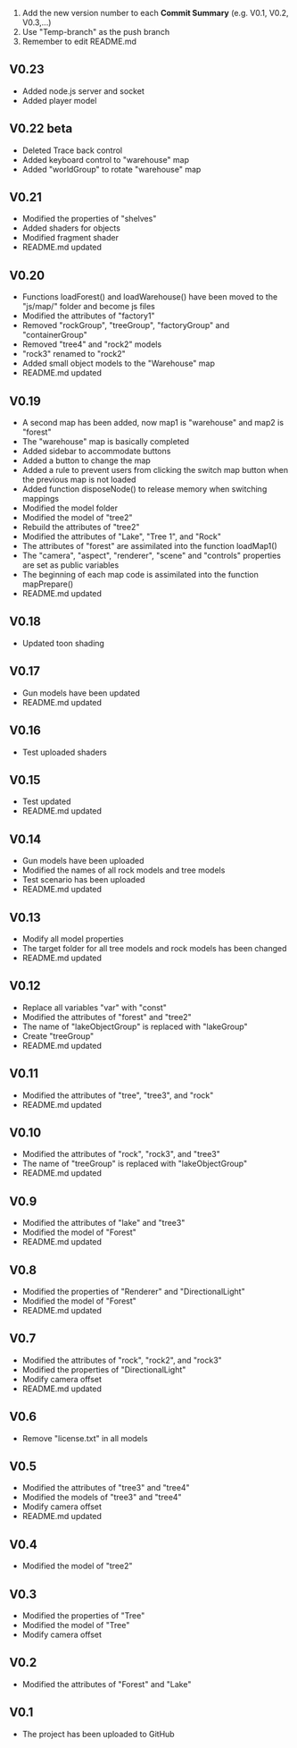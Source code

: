 1. Add the new version number to each **Commit Summary** (e.g. V0.1, V0.2, V0.3,...)
2. Use "Temp-branch" as the push branch
3. Remember to edit README.md

## V0.23 
- Added node.js server and socket
- Added player model


## V0.22 beta
- Deleted Trace back control
- Added keyboard control to "warehouse" map
- Added "worldGroup" to rotate "warehouse" map

## V0.21
- Modified the properties of "shelves"
- Added shaders for objects
- Modified fragment shader
- README.md updated


## V0.20
- Functions loadForest() and loadWarehouse() have been moved to the "js/map/" folder and become js files
- Modified the attributes of "factory1"
- Removed "rockGroup", "treeGroup", "factoryGroup" and "containerGroup"
- Removed "tree4" and "rock2" models
- "rock3" renamed to "rock2"
- Added small object models to the "Warehouse" map
- README.md updated


## V0.19
- A second map has been added, now map1 is "warehouse" and map2 is "forest"
- The "warehouse" map is basically completed
- Added sidebar to accommodate buttons
- Added a button to change the map
- Added a rule to prevent users from clicking the switch map button when the previous map is not loaded
- Added function disposeNode() to release memory when switching mappings
- Modified the model folder
- Modified the model of "tree2"
- Rebuild the attributes of "tree2"
- Modified the attributes of "Lake", "Tree 1", and "Rock"
- The attributes of "forest" are assimilated into the function loadMap1()
- The "camera", "aspect", "renderer", "scene" and "controls" properties are set as public variables
- The beginning of each map code is assimilated into the function mapPrepare()
- README.md updated


## V0.18
- Updated toon shading


## V0.17
- Gun models have been updated
- README.md updated


## V0.16
- Test uploaded shaders


## V0.15
- Test updated
- README.md updated


## V0.14
- Gun models have been uploaded
- Modified the names of all rock models and tree models
- Test scenario has been uploaded
- README.md updated


## V0.13
- Modify all model properties
- The target folder for all tree models and rock models has been changed
- README.md updated


## V0.12
- Replace all variables "var" with "const"
- Modified the attributes of "forest" and "tree2"
- The name of "lakeObjectGroup" is replaced with "lakeGroup"
- Create "treeGroup"
- README.md updated


## V0.11
- Modified the attributes of "tree", "tree3", and "rock"
- README.md updated


## V0.10
- Modified the attributes of "rock", "rock3", and "tree3"
- The name of "treeGroup" is replaced with "lakeObjectGroup"
- README.md updated


## V0.9
- Modified the attributes of "lake" and "tree3"
- Modified the model of "Forest"
- README.md updated


## V0.8
- Modified the properties of "Renderer" and "DirectionalLight"
- Modified the model of "Forest"
- README.md updated


## V0.7
- Modified the attributes of "rock", "rock2", and "rock3"
- Modified the properties of "DirectionalLight"
- Modify camera offset
- README.md updated


## V0.6
- Remove "license.txt" in all models


## V0.5
- Modified the attributes of "tree3" and "tree4"
- Modified the models of "tree3" and "tree4"
- Modify camera offset
- README.md updated


## V0.4
- Modified the model of "tree2"


## V0.3
- Modified the properties of "Tree"
- Modified the model of "Tree"
- Modify camera offset


## V0.2
- Modified the attributes of "Forest" and "Lake"


## V0.1
- The project has been uploaded to GitHub